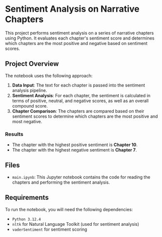 # Sentiment Analysis on Narrative Chapters

This project performs sentiment analysis on a series of narrative chapters using Python. It evaluates each chapter's sentiment score and determines which chapters are the most positive and negative based on sentiment scores.

## Project Overview

The notebook uses the following approach:
1. **Data Input**: The text for each chapter is passed into the sentiment analysis pipeline.
2. **Sentiment Analysis**: For each chapter, the sentiment is calculated in terms of positive, neutral, and negative scores, as well as an overall compound score.
3. **Chapter Comparison**: The chapters are compared based on their sentiment scores to determine which chapters are the most positive and most negative.

### Results
- The chapter with the highest positive sentiment is **Chapter 10**.
- The chapter with the highest negative sentiment is **Chapter 7**.

## Files

- `main.ipynb`: This Jupyter notebook contains the code for reading the chapters and performing the sentiment analysis.

## Requirements

To run the notebook, you will need the following dependencies:

- `Python 3.12.4`
- `nltk` for Natural Language Toolkit (used for sentiment analysis)
- `vaderSentiment` for sentiment scoring